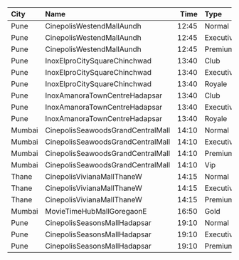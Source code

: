 | City   | Name                              |  Time | Type      | Price | Capacity | Booked |
| :----- | :-------------------------------- | ----: | :-------- | ----: | -------: | -----: |
| Pune   | CinepolisWestendMallAundh         | 12:45 | Normal    |  150₹ |       10 |      0 |
| Pune   | CinepolisWestendMallAundh         | 12:45 | Executive |  150₹ |       36 |      0 |
| Pune   | CinepolisWestendMallAundh         | 12:45 | Premium   |  150₹ |       18 |      7 |
| Pune   | InoxElproCitySquareChinchwad      | 13:40 | Club      |  130₹ |       37 |      0 |
| Pune   | InoxElproCitySquareChinchwad      | 13:40 | Executive |  130₹ |       13 |      0 |
| Pune   | InoxElproCitySquareChinchwad      | 13:40 | Royale    |  150₹ |       23 |      0 |
| Pune   | InoxAmanoraTownCentreHadapsar     | 13:40 | Club      |  112₹ |       54 |      0 |
| Pune   | InoxAmanoraTownCentreHadapsar     | 13:40 | Executive |  112₹ |       10 |      0 |
| Pune   | InoxAmanoraTownCentreHadapsar     | 13:40 | Royale    |  190₹ |        2 |      0 |
| Mumbai | CinepolisSeawoodsGrandCentralMall | 14:10 | Normal    |  140₹ |       16 |      0 |
| Mumbai | CinepolisSeawoodsGrandCentralMall | 14:10 | Executive |  140₹ |       45 |      0 |
| Mumbai | CinepolisSeawoodsGrandCentralMall | 14:10 | Premium   |  140₹ |       40 |      0 |
| Mumbai | CinepolisSeawoodsGrandCentralMall | 14:10 | Vip       |  230₹ |        7 |      0 |
| Thane  | CinepolisVivianaMallThaneW        | 14:15 | Normal    |  160₹ |       25 |     13 |
| Thane  | CinepolisVivianaMallThaneW        | 14:15 | Executive |  160₹ |       97 |     49 |
| Thane  | CinepolisVivianaMallThaneW        | 14:15 | Premium   |  160₹ |       43 |     21 |
| Mumbai | MovieTimeHubMallGoregaonE         | 16:50 | Gold      |  120₹ |       98 |     17 |
| Pune   | CinepolisSeasonsMallHadapsar      | 19:10 | Normal    |  112₹ |        8 |      0 |
| Pune   | CinepolisSeasonsMallHadapsar      | 19:10 | Executive |  112₹ |       31 |      0 |
| Pune   | CinepolisSeasonsMallHadapsar      | 19:10 | Premium   |  112₹ |       11 |      6 |